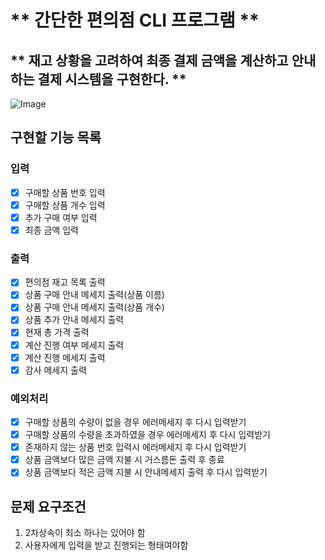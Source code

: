 # ** 간단한 편의점 CLI 프로그램 **
## ** 재고 상황을 고려하여 최종 결제 금액을 계산하고 안내하는 결제 시스템을 구현한다. **

![Image](https://github.com/user-attachments/assets/3ff4c429-9c85-4570-bf8e-8b56197e692e)

## 구현할 기능 목록

### 입력
- [X] 구매할 상품 번호 입력
- [X] 구매할 상품 개수 입력
- [X] 추가 구매 여부 입력
- [X] 최종 금액 입력

### 출력
- [X] 편의점 재고 목록 출력
- [X] 상품 구매 안내 메세지 출력(상품 이름)
- [X] 상품 구매 안내 메세지 출력(상품 개수)
- [X] 상품 추가 안내 메세지 출력
- [X] 현재 총 가격 출력
- [X] 계산 진행 여부 메세지 출력
- [X] 계산 진행 메세지 출력
- [X] 감사 메세지 출력

### 예외처리
- [X] 구매할 상품의 수량이 없을 경우 에러메세지 후 다시 입력받기
- [X] 구매할 상품의 수량을 초과하였을 경우 에러메세지 후 다시 입력받기
- [X] 존재하지 않는 상품 번호 입력시 에러메세지 후 다시 입력받기
- [X] 상품 금액보다 많은 금액 지불 시 거스름돈 출력 후 종료
- [X] 상품 금액보다 적은 금액 지불 시 안내메세지 출력 후 다시 입력받기

## 문제 요구조건
1. 2차상속이 최소 하나는 있어야 함
2. 사용자에게 입력을 받고 진행되는 형태여야함





